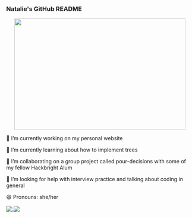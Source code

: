 ### Natalie's GitHub README 

<p align="center">
  <img width="460" height="300" src="https://user-images.githubusercontent.com/71950538/111040340-6cbde380-83e7-11eb-8edf-cc1a9c295f58.jpeg">
</p>



🔭 I’m currently working on my personal website
 
🌱 I’m currently learning about how to implement trees

👯 I’m collaborating on a group project called pour-decisions with some of my fellow Hackbright Alum 
 
🤔 I’m looking for help with interview practice and talking about coding in general

😄 Pronouns: she/her


<a href="https://github.com/anuraghazra/github-readme-stats">
  <img align="center" src="https://github-readme-stats.vercel.app/api?username=natalieoulman&theme=omni)](https://github.com/anuraghazra/github-readme-stats" />
</a>
<a href="https://github.com/anuraghazra/github-readme-stats">
  <img align="center" src="https://github-readme-stats.vercel.app/api/top-langs/?username=natalieoulman&layout=compact)](https://github.com/anuraghazra/github-readme-stats" />
</a>
